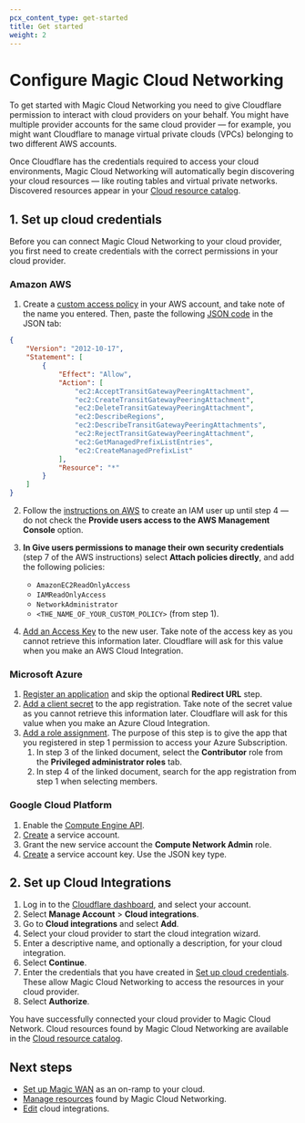 ```yaml
---
pcx_content_type: get-started
title: Get started
weight: 2
---
```


# Configure Magic Cloud Networking

To get started with Magic Cloud Networking you need to give Cloudflare permission to interact with cloud providers on your behalf. You might have multiple provider accounts for the same cloud provider — for example, you might want Cloudflare to manage virtual private clouds (VPCs) belonging to two different AWS accounts.

Once Cloudflare has the credentials required to access your cloud environments, Magic Cloud Networking will automatically begin discovering your cloud resources — like routing tables and virtual private networks. Discovered resources appear in your [Cloud resource catalog](/magic-cloud-networking/manage-resources/#cloud-resource-catalog).

## 1. Set up cloud credentials

Before you can connect Magic Cloud Networking to your cloud provider, you first need to create credentials with the correct permissions in your cloud provider.

### Amazon AWS

1. Create a [custom access policy](https://docs.aws.amazon.com/IAM/latest/UserGuide/access_policies_create-console.html) in your AWS account, and take note of the name you entered. Then, paste the following [JSON code](https://docs.aws.amazon.com/IAM/latest/UserGuide/reference_policies_elements_version.html) in the JSON tab:

```json
{
    "Version": "2012-10-17",
    "Statement": [
        {
            "Effect": "Allow",
            "Action": [
                "ec2:AcceptTransitGatewayPeeringAttachment",
                "ec2:CreateTransitGatewayPeeringAttachment",
                "ec2:DeleteTransitGatewayPeeringAttachment",
                "ec2:DescribeRegions",
                "ec2:DescribeTransitGatewayPeeringAttachments",
                "ec2:RejectTransitGatewayPeeringAttachment",
                "ec2:GetManagedPrefixListEntries",
                "ec2:CreateManagedPrefixList"
            ],
            "Resource": "*"
        }
    ]
}
```

2. Follow the [instructions on AWS](https://docs.aws.amazon.com/IAM/latest/UserGuide/id_users_create.html) to create an IAM user up until step 4 — do not check the **Provide users access to the AWS Management Console** option.

3. **In Give users permissions to manage their own security credentials** (step 7 of the AWS instructions) select **Attach policies directly**, and add the following policies:
    - `AmazonEC2ReadOnlyAccess`
    - `IAMReadOnlyAccess`
    - `NetworkAdministrator`
    - `<THE_NAME_OF_YOUR_CUSTOM_POLICY>` (from step 1).

4. [Add an Access Key](https://docs.aws.amazon.com/IAM/latest/UserGuide/id_credentials_access-keys.html) to the new user. Take note of the access key as you cannot retrieve this information later. Cloudflare will ask for this value when you make an AWS Cloud Integration.

### Microsoft Azure

1. [Register an application](https://learn.microsoft.com/en-us/entra/identity-platform/quickstart-register-app#register-an-application) and skip the optional **Redirect URL** step.
2. [Add a client secret](https://learn.microsoft.com/en-us/entra/identity-platform/quickstart-register-app#add-a-client-secret) to the app registration. Take note of the secret value as you cannot retrieve this information later. Cloudflare will ask for this value when you make an Azure Cloud Integration.
3. [Add a role assignment](https://learn.microsoft.com/en-us/azure/role-based-access-control/role-assignments-portal). The purpose of this step is to give the app that you registered in step 1 permission to access your Azure Subscription.
    1. In step 3 of the linked document, select the **Contributor** role from the **Privileged administrator roles** tab.
    2. In step 4 of the linked document, search for the app registration from step 1 when selecting members.

### Google Cloud Platform

1. Enable the [Compute Engine API](https://cloud.google.com/apis/docs/getting-started#enabling_apis).
2. [Create](https://cloud.google.com/iam/docs/service-accounts-create) a service account.
3. Grant the new service account the **Compute Network Admin** role.
4. [Create](https://cloud.google.com/iam/docs/keys-create-delete) a service account key. Use the JSON key type.

## 2. Set up Cloud Integrations

1. Log in to the [Cloudflare dashboard](https://dash.cloudflare.com/), and select your account.
2. Select **Manage Account** > **Cloud integrations**.
3. Go to **Cloud integrations** and select **Add**.
4. Select your cloud provider to start the cloud integration wizard.
5. Enter a descriptive name, and optionally a description, for your cloud integration.
6. Select **Continue**.
7. Enter the credentials that you have created in [Set up cloud credentials](#1-set-up-cloud-credentials). These allow Magic Cloud Networking to access the resources in your cloud provider.
8. Select **Authorize**.

You have successfully connected your cloud provider to Magic Cloud Network. Cloud resources found by Magic Cloud Networking are available in the [Cloud resource catalog](/magic-cloud-networking/manage-resources/#cloud-resource-catalog).

## Next steps

- [Set up Magic WAN](/magic-cloud-networking/cloud-on-ramps/) as an on-ramp to your cloud.
- [Manage resources](/magic-cloud-networking/manage-resources/) found by Magic Cloud Networking.
- [Edit](/magic-cloud-networking/manage-resources/#edit-cloud-integrations) cloud integrations.
